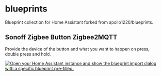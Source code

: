# blueprints

Blueprint collection for Home Assistant forked from apollo1220/blueprints.

## Sonoff Zigbee Button Zigbee2MQTT
Provide the device of the button and what you want to happen on press, double press and hold.

[![Open your Home Assistant instance and show the blueprint import dialog with a specific blueprint pre-filled.](https://my.home-assistant.io/badges/blueprint_import.svg)](https://my.home-assistant.io/redirect/blueprint_import/?blueprint_url=https%3A%2F%2Fgithub.com%2Fsflabbe%2Fblueprints%2Fblob%2Fmain%2Fsonoff_zigbee_button_z2m.yaml)
